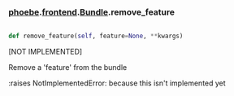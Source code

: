 ### [phoebe](phoebe.md).[frontend](frontend.md).[Bundle](Bundle.md).remove_feature

```py

def remove_feature(self, feature=None, **kwargs)

```



[NOT IMPLEMENTED]

Remove a 'feature' from the bundle

:raises NotImplementedError: because this isn't implemented yet

